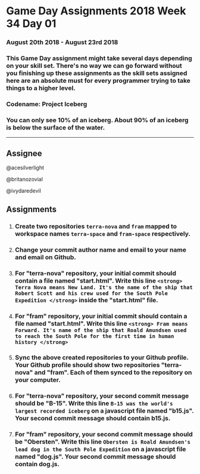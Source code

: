 # **Game Day Assignments 2018 Week 34 Day 01**

### August 20th 2018 - August 23rd 2018

### This Game Day assignment might take several days depending on your skill set. There's no way we can go forward without you finishing up these assignments as the skill sets assigned here are an absolute must for every programmer trying to take things to a higher level. 

### **Codename:** Project Iceberg

### You can only see 10% of an iceberg. About 90% of an iceberg is below the surface of the water. 

___
## **Assignee** 

@acesilverlight

@britanozovial

@ivydaredevil

## **Assignments**

1. ### Create two repositories `terra-nova` and `fram` mapped to workspace names `terra-space` and `fram-space` respectively. 

2. ### Change your commit author name and email to your name and email on Github. 

3. ### For "terra-nova" repository, your initial commit should contain a file named "start.html". Write this line `<strong> Terra Nova means New Land. It's the name of the ship that Robert Scott and his crew used for the South Pole Expedition </strong>` inside the "start.html" file.

4. ### For "fram" repository, your initial commit should contain a file named "start.html". Write this line `<strong> Fram means Forward. It's name of the ship that Roald Amundsen used to reach the South Pole for the first time in human history </strong>`

5. ### Sync the above created repositories to your Github profile. Your Github profile should show two repositories "terra-nova" and "fram". Each of them synced to the repository on your computer.  

6. ### For "terra-nova" repository, your second commit message should be "B-15". Write this line `B-15 was the world's largest recorded iceberg` on a javascript file named "b15.js". Your second commit message should contain b15.js. 

7. ### For "fram" repository, your second commit message should be "Obersten". Write this line `Obersten is Roald Amundsen's lead dog in the South Pole Expedition` on a javascript file named "dog.js". Your second commit message should contain dog.js. 

